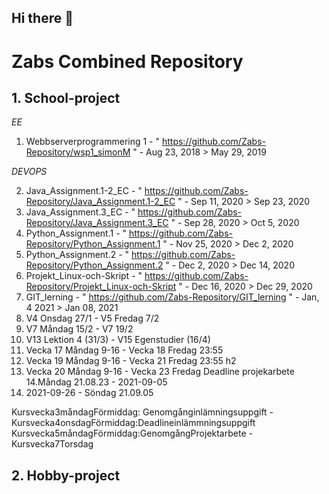 ## Hi there 👋

<!--

**Here are some ideas to get you started:**

🙋‍♀️ A short introduction - what is your organization all about?
🌈 Contribution guidelines - how can the community get involved?
👩‍💻 Useful resources - where can the community find your docs? Is there anything else the community should know?
🍿 Fun facts - what does your team eat for breakfast?
🧙 Remember, you can do mighty things with the power of [Markdown](https://docs.github.com/github/writing-on-github/getting-started-with-writing-and-formatting-on-github/basic-writing-and-formatting-syntax)
-->


# Zabs Combined Repository


## 1. School-project

*EE*
1. Webbserverprogrammering 1 - "  https://github.com/Zabs-Repository/wsp1_simonM  "                  -  Aug 23, 2018  >  May 29, 2019

*DEVOPS*

2. Java_Assignment.1-2_EC   -   "  https://github.com/Zabs-Repository/Java_Assignment.1-2_EC   "      -  Sep 11, 2020  >  Sep 23, 2020
3. Java_Assignment.3_EC     -   "  https://github.com/Zabs-Repository/Java_Assignment.3_EC     "      -  Sep 28, 2020  >  Oct  5, 2020
4. Python_Assignment.1      -   "  https://github.com/Zabs-Repository/Python_Assignment.1      "      -  Nov 25, 2020  >  Dec  2, 2020  
5. Python_Assignment.2      -   "  https://github.com/Zabs-Repository/Python_Assignment.2      "      -  Dec  2, 2020  >  Dec 14, 2020
6. Projekt_Linux-och-Skript -   "  https://github.com/Zabs-Repository/Projekt_Linux-och-Skript "      -  Dec 16, 2020  >  Dec 29, 2020
7. GIT_lerning              -   " https://github.com/Zabs-Repository/GIT_lerning               "      -  Jan, 4  2021  >  Jan 08, 2021
8. V4 Onsdag 27/1 - V5 Fredag 7/2 
9. V7 Måndag 15/2 - V7 19/2 
10. V13 Lektion 4 (31/3) - V15 Egenstudier (16/4)
11. Vecka 17 Måndag 9-16 - Vecka 18 Fredag 23:55 
12. Vecka 19 Måndag 9-16 - Vecka 21 Fredag 23:55 h2
13. Vecka 20 Måndag 9-16 - Vecka 23 Fredag Deadline projekarbete 
14.Måndag 21.08.23 - 2021-09-05
15. 2021-09-26 - Söndag 21.09.05 

Kursvecka3måndagFörmiddag: Genomgånginlämningsuppgift - Kursvecka4onsdagFörmiddag:Deadlineinlämmningsuppgift
Kursvecka5måndagFörmiddag:GenomgångProjektarbete - Kursvecka7Torsdag


## 2. Hobby-project
